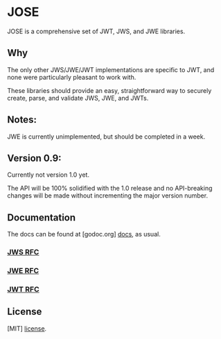 JOSE
============

JOSE is a comprehensive set of JWT, JWS, and JWE libraries.

## Why

The only other JWS/JWE/JWT implementations are specific to JWT, and none
were particularly pleasant to work with.

These libraries should provide an easy, straightforward way to securely
create, parse, and validate JWS, JWE, and JWTs.

## Notes:
JWE is currently unimplemented, but should be completed in a week.

## Version 0.9:
Currently not version 1.0 yet.

The API will be 100% solidified with the 1.0 release and no API-breaking
changes will be made without incrementing the major version number.

## Documentation

The docs can be found at [godoc.org] [docs], as usual.

### [JWS RFC][jws]
### [JWE RFC][jwe]
### [JWT RFC][jwt]

## License

[MIT] [license].

[docs]:    https://godoc.org/github.com/SermoDigital/jose
[license]: https://github.com/SermoDigital/jose/blob/master/LICENSE.md
[jws]: https://tools.ietf.org/html/rfc7515
[jwe]: https://tools.ietf.org/html/rfc7515
[jwt]: https://tools.ietf.org/html/rfc7519
